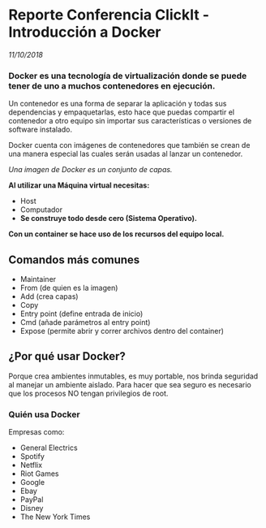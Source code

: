 # Reporte Conferencia ClickIt - Introducción a Docker

_11/10/2018_

### Docker es una tecnología de virtualización donde se puede tener de uno a muchos contenedores en ejecución.  
Un contenedor es una forma de separar la aplicación y todas sus dependencias y empaquetarlas, esto hace que puedas compartir el contenedor a otro equipo sin importar sus características o versiones de software instalado.

 Docker cuenta con imágenes de contenedores que también se crean de una manera especial las cuales serán usadas al lanzar un contenedor.  

_Una imagen de Docker es un conjunto de capas._ 

  
**Al utilizar una Máquina virtual necesitas:**  
- Host  
- Computador  
- **Se construye todo desde cero (Sistema Operativo).**  
  
**Con un container se hace uso de los recursos del equipo local.**  
  
## Comandos más comunes  
- Maintainer  
- From (de quien es la imagen)  
- Add (crea capas) 
- Copy 
- Entry point (define entrada de inicio)  
- Cmd (añade parámetros al entry point)  
- Expose (permite abrir y correr archivos dentro del container)  
  
## ¿Por qué usar Docker?  
Porque crea ambientes inmutables, es muy portable, nos brinda seguridad al manejar un ambiente aislado. Para hacer que sea seguro es necesario que los procesos NO tengan privilegios de root.

### Quién usa Docker
Empresas como:
- General Electrics
- Spotify
- Netflix
- Riot Games
- Google
- Ebay
- PayPal
- Disney
- The New York Times

